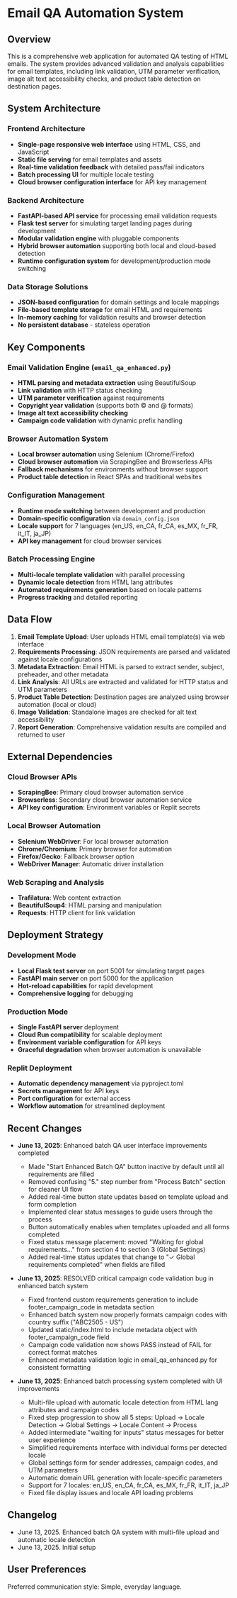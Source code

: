 # Email QA Automation System

## Overview

This is a comprehensive web application for automated QA testing of HTML emails. The system provides advanced validation and analysis capabilities for email templates, including link validation, UTM parameter verification, image alt text accessibility checks, and product table detection on destination pages.

## System Architecture

### Frontend Architecture
- **Single-page responsive web interface** using HTML, CSS, and JavaScript
- **Static file serving** for email templates and assets
- **Real-time validation feedback** with detailed pass/fail indicators
- **Batch processing UI** for multiple locale testing
- **Cloud browser configuration interface** for API key management

### Backend Architecture
- **FastAPI-based API service** for processing email validation requests
- **Flask test server** for simulating target landing pages during development
- **Modular validation engine** with pluggable components
- **Hybrid browser automation** supporting both local and cloud-based detection
- **Runtime configuration system** for development/production mode switching

### Data Storage Solutions
- **JSON-based configuration** for domain settings and locale mappings
- **File-based template storage** for email HTML and requirements
- **In-memory caching** for validation results and browser detection
- **No persistent database** - stateless operation

## Key Components

### Email Validation Engine (`email_qa_enhanced.py`)
- **HTML parsing and metadata extraction** using BeautifulSoup
- **Link validation** with HTTP status checking
- **UTM parameter verification** against requirements
- **Copyright year validation** (supports both © and @ formats)
- **Image alt text accessibility checking**
- **Campaign code validation** with dynamic prefix handling

### Browser Automation System
- **Local browser automation** using Selenium (Chrome/Firefox)
- **Cloud browser automation** via ScrapingBee and Browserless APIs
- **Fallback mechanisms** for environments without browser support
- **Product table detection** in React SPAs and traditional websites

### Configuration Management
- **Runtime mode switching** between development and production
- **Domain-specific configuration** via `domain_config.json`
- **Locale support** for 7 languages (en_US, en_CA, fr_CA, es_MX, fr_FR, it_IT, ja_JP)
- **API key management** for cloud browser services

### Batch Processing Engine
- **Multi-locale template validation** with parallel processing
- **Dynamic locale detection** from HTML lang attributes
- **Automated requirements generation** based on locale patterns
- **Progress tracking** and detailed reporting

## Data Flow

1. **Email Template Upload**: User uploads HTML email template(s) via web interface
2. **Requirements Processing**: JSON requirements are parsed and validated against locale configurations
3. **Metadata Extraction**: Email HTML is parsed to extract sender, subject, preheader, and other metadata
4. **Link Analysis**: All URLs are extracted and validated for HTTP status and UTM parameters
5. **Product Table Detection**: Destination pages are analyzed using browser automation (local or cloud)
6. **Image Validation**: Standalone images are checked for alt text accessibility
7. **Report Generation**: Comprehensive validation results are compiled and returned to user

## External Dependencies

### Cloud Browser APIs
- **ScrapingBee**: Primary cloud browser automation service
- **Browserless**: Secondary cloud browser automation service
- **API key configuration**: Environment variables or Replit secrets

### Local Browser Automation
- **Selenium WebDriver**: For local browser automation
- **Chrome/Chromium**: Primary browser for automation
- **Firefox/Gecko**: Fallback browser option
- **WebDriver Manager**: Automatic driver installation

### Web Scraping and Analysis
- **Trafilatura**: Web content extraction
- **BeautifulSoup4**: HTML parsing and manipulation
- **Requests**: HTTP client for link validation

## Deployment Strategy

### Development Mode
- **Local Flask test server** on port 5001 for simulating target pages
- **FastAPI main server** on port 5000 for the application
- **Hot-reload capabilities** for rapid development
- **Comprehensive logging** for debugging

### Production Mode
- **Single FastAPI server** deployment
- **Cloud Run compatibility** for scalable deployment
- **Environment variable configuration** for API keys
- **Graceful degradation** when browser automation is unavailable

### Replit Deployment
- **Automatic dependency management** via pyproject.toml
- **Secrets management** for API keys
- **Port configuration** for external access
- **Workflow automation** for streamlined deployment

## Recent Changes

- **June 13, 2025**: Enhanced batch QA user interface improvements completed
  - Made "Start Enhanced Batch QA" button inactive by default until all requirements are filled
  - Removed confusing "5." step number from "Process Batch" section for cleaner UI flow
  - Added real-time button state updates based on template upload and form completion
  - Implemented clear status messages to guide users through the process
  - Button automatically enables when templates uploaded and all forms completed
  - Fixed status message placement: moved "Waiting for global requirements..." from section 4 to section 3 (Global Settings)
  - Added real-time status updates that change to "✓ Global requirements completed" when fields are filled

- **June 13, 2025**: RESOLVED critical campaign code validation bug in enhanced batch system
  - Fixed frontend custom requirements generation to include footer_campaign_code in metadata section
  - Enhanced batch system now properly formats campaign codes with country suffix ("ABC2505 - US")
  - Updated static/index.html to include metadata object with footer_campaign_code field
  - Campaign code validation now shows PASS instead of FAIL for correct format matches
  - Enhanced metadata validation logic in email_qa_enhanced.py for consistent formatting

- **June 13, 2025**: Enhanced batch processing system completed with UI improvements
  - Multi-file upload with automatic locale detection from HTML lang attributes and campaign codes
  - Fixed step progression to show all 5 steps: Upload → Locale Detection → Global Settings → Locale Content → Process
  - Added intermediate "waiting for inputs" status messages for better user experience
  - Simplified requirements interface with individual forms per detected locale
  - Global settings form for sender addresses, campaign codes, and UTM parameters
  - Automatic domain URL generation with locale-specific parameters
  - Support for 7 locales: en_US, en_CA, fr_CA, es_MX, fr_FR, it_IT, ja_JP
  - Fixed file display issues and locale API loading problems

## Changelog

- June 13, 2025. Enhanced batch QA system with multi-file upload and automatic locale detection
- June 13, 2025. Initial setup

## User Preferences

Preferred communication style: Simple, everyday language.